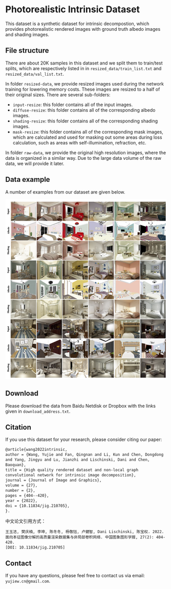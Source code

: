 # Photorealistic Intrinsic Dataset
This dataset is a synthetic dataset for intrinsic decompostion, which provides photorealistic rendered images with ground truth albedo images and shading images.


## File structure
There are about 20K samples in this dataset and we split them to train/test splits, which are respectively listed in in `resized_data/train_list.txt` and `resized_data/val_list.txt`. 

In folder `resized-data`, we provide resized images used during the network training for lowering memory costs. These images are resized to a half of their original sizes. There are several sub-folders:

* `input-resize`: this folder contains all of the input images.
* `diffuse-resize`: this folder contains all of the corresponding albedo images.
* `shading-resize`: this folder contains all of the corresponding shading images.
* `mask-resize`: this folder contains all of the corresponding mask images, which are calculated and used for masking out some areas during loss calculation, such as areas with self-illumination, refraction, etc. 

In folder `raw-data`, we provide the original high resolution images, where the data is organized in a similar way. Due to the large data volume of the raw data, we will provide it later.

## Data example
A number of examples from our dataset are given below.

<img src="example/more_examples.png" alt="MarineGEO circle logo" style="height:1121 px; width:1006;"/>

<!-- **Input** ('resized_data/input-resize/xxx.input-resize.png')

<img src="example/02064143.input-resize.jpg" alt="MarineGEO circle logo" style="height: 180px; width:240px;"/>

**Albedo** ('resized_data/diffuse-resize/xxx.diffuse-resize.png')

<img src="example/02064143.diffuse-resize.jpg" alt="MarineGEO circle logo" style="height: 180px; width:240px;"/>

**Shading** ('resized_data/shading-resize/xxx.shading-resize.png'):

<img src="example/02064143.shading-resize.jpg" alt="MarineGEO circle logo" style="height: 180px; width:240px;"/> -->

## Download
Please download the data from Baidu Netdisk or Dropbox with the links given in `download_address.txt`.

## Citation
If you use this dataset for your research, please consider citing our paper:

```
@article{wang2022intrinsic,
author = {Wang, Yujie and Fan, Qingnan and Li, Kun and Chen, Dongdong and Yang, Jingyu and Lu, Jianzhi and Lischinski, Dani and Chen, Baoquan},
title = {High quality rendered dataset and non-local graph convolutional network for intrinsic image decomposition},
journal = {Journal of Image and Graphics},
volume = {27},
number = {2},
pages = {404--420},
year = {2022},
doi = {10.11834/jig.210705},
}. 
```

中文论文引用方式：
```
王玉洁, 樊庆楠, 李坤, 陈冬冬, 杨敬钰, 卢健智, Dani Lischinski, 陈宝权. 2022. 
面向本征图像分解的高质量渲染数据集与非局部卷积网络. 中国图象图形学报, 27(2): 404-420.
[DOI: 10.11834/jig.210705]
```


## Contact
If you have any questions, please feel free to contact us via email: `yujiew.cn@gmail.com`.
